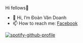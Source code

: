 Hi fellows👋
- 👋 Hi, I’m Đoàn Văn Doanh
- 📫 How to reach me: <a href="https://fb.com/itdoanh">Facebook</a>

[![spotify-github-profile](https://spotify-github-profile.vercel.app/api/view?uid=31nl4s2oxejifnez635jweh5ggfi&cover_image=true&theme=default&show_offline=false&background_color=121212&interchange=false)](https://github.com/kittinan/spotify-github-profile)
